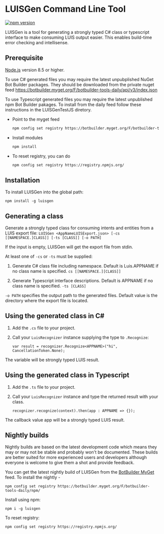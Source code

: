 # LUISGen Command Line Tool
[![npm version](https://badge.fury.io/js/luisgen.svg)](https://badge.fury.io/js/luisgen)

LUISGen is a tool for generating a strongly typed C# class or typescript interface to make consuming LUIS output easier.  This enables build-time error checking and intellisense.

## Prerequisite

[Node.js](https://nodejs.org/) version 8.5 or higher.

To use C# generated files you may require the latest unpubplished NuGet Bot Builder packages.  They should be downloaded from the private nuget feed
https://botbuilder.myget.org/F/botbuilder-tools-daily/api/v3/index.json

To use Typescript generated files you may require the latest unpublished npm Bot Builder pakages. To install from the daily feed follow these instructions in the LUISGenTestJS 
diretory.
- Point to the myget feed 
    ```bash
    npm config set registry https://botbuilder.myget.org/F/botbuilder-tools-daily/npm/
    ```
- Install modules
    ```bash
    npm install
    ```
- To reset registry, you can do
    ```bash
    npm config set registry https://registry.npmjs.org/
    ```

## Installation
To install LUISGen into the global path:

```shell
npm install -g luisgen
```

## Generating a class

Generate a strongly typed class for consuming intents and entities from a LUIS export file:
`LUISGen <AppNameLUISExport.json> [-cs [[NAMESPACE.]CLASS]] [-ts [CLASS]] [-o PATH]`

If the input is empty, LUISGen will get the export file from stdin.

At least one of `-cs` or `-ts` must be supplied:

1) Generate C# class file including namespace.  Default is Luis.APPNAME if no class name is specified.
`cs [[NAMESPACE.][CLASS]]`

2) Generate Typescript interface descriptions.  Default is APPNAME if no class name is specified.
`-ts [CLASS]`

`-o PATH` specifies the output path to the generated files. Default value is the directory where the export file is located.

## Using the generated class in C#
1) Add the `.cs` file to your project.
2) Call your `LuisRecognizer` instance supplying the type to `.Recognize`:

    `var result = recognizer.Recognize<APPNAME>("hi", CancellationToken.None);`

The variable will be strongly typed LUIS result.

## Using the generated class in Typescript
1) Add the `.ts` file to your project.
2) Call your `LuisRecognizer` instance and type the returned result with your class.

    `recognizer.recognize(context).then(app : APPNAME => {});`

The callback value app will be a strongly typed LUIS result.

## Nightly builds

Nightly builds are based on the latest development code which means they may or may not be stable and probably won't be documented. These builds are better suited for more experienced users and developers although everyone is welcome to give them a shot and provide feedback.

You can get the latest nightly build of LUISGen from the [BotBuilder MyGet](https://botbuilder.myget.org/gallery) feed. To install the nightly - 

```shell
npm config set registry https://botbuilder.myget.org/F/botbuilder-tools-daily/npm/
```

Install using npm:
```shell
npm i -g luisgen
```

To reset registry:
```shell
npm config set registry https://registry.npmjs.org/
```
